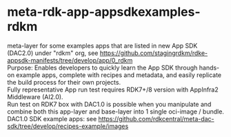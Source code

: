 # meta-rdk-app-appsdkexamples-rdkm
meta-layer for some examples apps that are listed in new App SDK (DAC2.0) under "rdkm" org, see https://github.com/stagingrdkm/rdke-appsdk-manifests/tree/develop/app/0_rdkm  
Purpose: Enables developers to quickly learn the App SDK through hands-on example apps, complete with recipes and metadata, and easily replicate the build process for their own projects.  
Fully representative App run test requires RDK7+/8 version with AppInfra2 Middleware (AI2.0).  
Run test on RDK7 box with DAC1.0 is possible when you manipulate and combine both this app-layer and base-layer into 1 single oci-image / bundle.   
DAC1.0 SDK example apps: see https://github.com/rdkcentral/meta-dac-sdk/tree/develop/recipes-example/images   

